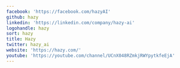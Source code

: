```yaml
---
facebook: 'https://facebook.com/hazyAI'
github: hazy
linkedin: 'https://linkedin.com/company/hazy-ai'
logohandle: hazy
sort: hazy
title: Hazy
twitter: hazy_ai
website: 'https://hazy.com/'
youtube: 'https://youtube.com/channel/UCnX048RZmkjRWYpytkfeEjA'
---
```

